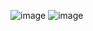 ![image](https://github.com/user-attachments/assets/7919d796-0ebe-4380-b8f5-8c8441c20966)
![image](https://github.com/user-attachments/assets/f921d204-f5f8-42e2-ac95-77b89be0d12e)
